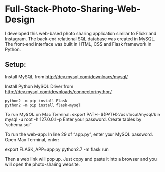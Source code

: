 # Full-Stack-Photo-Sharing-Web-Design

I developed this web-based photo sharing application similar to Flickr and Instagram. The back-end relational SQL database was created in MySQL. The front-end interface was built in HTML, CSS and Flask framework in Python.

## Setup:
Install MySQL from http://dev.mysql.com/downloads/mysql/ 

Install Python MySQL Driver from http://dev.mysql.com/downloads/connector/python/ 
```shell
python2 -m pip install Flask
python2 -m pip install flask-mysql
```

To run MySQL on Mac Terminal:
export PATH=${PATH}:/usr/local/mysql/bin
mysql -u root -h 127.0.0.1 -p
Enter your password.
Create tables by ‘schema.sql”

To run the web-app:
In line 29 of “app.py”, enter your MySQL password. 
Open Max Terminal, enter:

export FLASK_APP=app.py
python2.7 -m flask run

Then a web link will pop up. Just copy and paste it into a browser and you will open the photo-sharing website.
